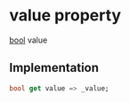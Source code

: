 


# value property








[bool](https://api.dart.dev/stable/2.12.3/dart-core/bool-class.html) value
  







## Implementation

```dart
bool get value => _value;
```








